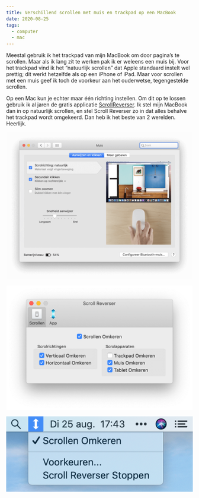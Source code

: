 ```yaml
---
title: Verschillend scrollen met muis en trackpad op een MacBook
date: 2020-08-25
tags:
  - computer
  - mac
---
```


Meestal gebruik ik het trackpad van mijn MacBook om door pagina’s te scrollen. Maar als ik lang zit te werken pak ik er weleens een muis bij. Voor het trackpad vind ik het “natuurlijk scrollen” dat Apple standaard instelt wel prettig; dit werkt hetzelfde als op een iPhone of iPad. Maar voor scrollen met een muis geef ik toch de voorkeur aan het ouderwetse, tegengestelde scrollen.

Op een Mac kun je echter maar één richting instellen. Om dit op te lossen gebruik ik al jaren de gratis applicatie [ScrollReverser](https://pilotmoon.com/scrollreverser/). Ik stel mijn MacBook dan in op natuurlijk scrollen, en stel Scroll Reverser zo in dat alles behalve het trackpad wordt omgekeerd. Dan heb ik het beste van 2 werelden. Heerlijk.

![Settings natural scrolling](scroll-reverser-natuurlijk.png)

![Scroll reverser settings](scroll-reverser-instellingen.png)

![Scroll reverser swap](scroll-reverser-omkeren.png)
